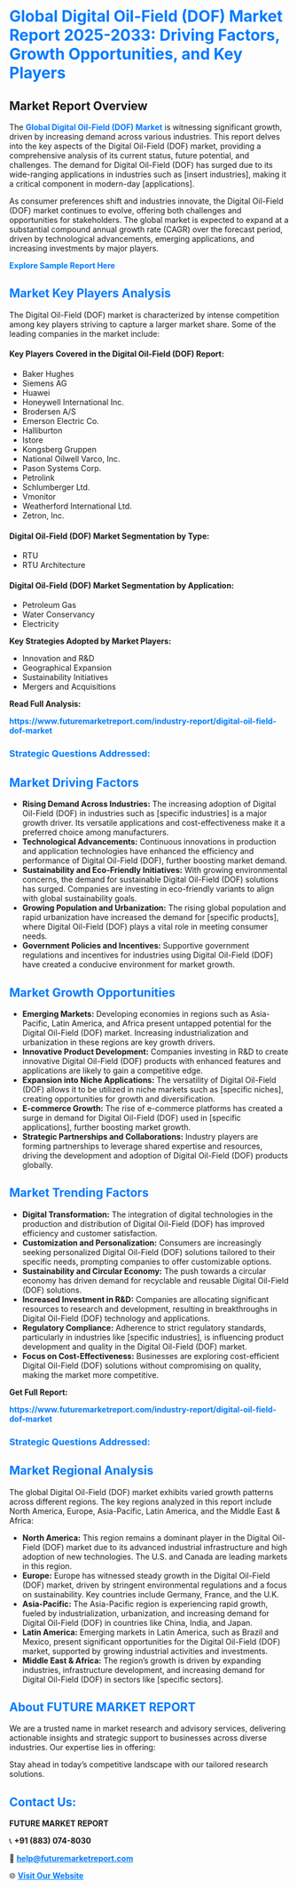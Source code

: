 <h1 style="color: #007BFF;">Global Digital Oil-Field (DOF) Market Report 2025-2033: Driving Factors, Growth Opportunities, and Key Players</h1>

<section id="overview">
<h2>Market Report Overview</h2>
<p>The <a href="https://www.futuremarketreport.com/industry-report/digital-oil-field-dof-market" style="color: #007BFF; text-decoration: none;"><strong>Global Digital Oil-Field (DOF) Market</strong></a> is witnessing significant growth, driven by increasing demand across various industries. This report delves into the key aspects of the Digital Oil-Field (DOF) market, providing a comprehensive analysis of its current status, future potential, and challenges. The demand for Digital Oil-Field (DOF) has surged due to its wide-ranging applications in industries such as [insert industries], making it a critical component in modern-day [applications].</p>
<p>As consumer preferences shift and industries innovate, the Digital Oil-Field (DOF) market continues to evolve, offering both challenges and opportunities for stakeholders. The global market is expected to expand at a substantial compound annual growth rate (CAGR) over the forecast period, driven by technological advancements, emerging applications, and increasing investments by major players.</p>
</section>

<section id="overview">
<p><a href="https://www.futuremarketreport.com/request-sample/reportId=87167" style="color: #007BFF; text-decoration: none;"><strong>Explore Sample Report Here</strong></a></p>
</section>

<section id="key-players">
<h2 style="color: #007BFF;">Market Key Players Analysis</h2>
<p>The Digital Oil-Field (DOF) market is characterized by intense competition among key players striving to capture a larger market share. Some of the leading companies in the market include:</p>
<h4>Key Players Covered in the Digital Oil-Field (DOF) Report:</h4>
<ul><li>Baker Hughes</li><li>Siemens AG</li><li>Huawei</li><li>Honeywell International Inc.</li><li>Brodersen A/S</li><li>Emerson Electric Co.</li><li>Halliburton</li><li>Istore</li><li>Kongsberg Gruppen</li><li>National Oilwell Varco, Inc.</li><li>Pason Systems Corp.</li><li>Petrolink</li><li>Schlumberger Ltd.</li><li>Vmonitor</li><li>Weatherford International Ltd.</li><li>Zetron, Inc.</li></ul>
<h4>Digital Oil-Field (DOF) Market Segmentation by Type:</h4>
<ul><li>RTU</li><li>RTU Architecture</li></ul>

<h4>Digital Oil-Field (DOF) Market Segmentation by Application:</h4>
<ul><li>Petroleum Gas</li><li>Water Conservancy</li><li>Electricity</li></ul>
<p><strong>Key Strategies Adopted by Market Players:</strong></p>
<ul>
<li>Innovation and R&D</li>
<li>Geographical Expansion</li>
<li>Sustainability Initiatives</li>
<li>Mergers and Acquisitions</li>
</ul>
</section>

<section>
<p><strong>Read Full Analysis: </strong></p><a href="https://www.futuremarketreport.com/industry-report/digital-oil-field-dof-market" style="color: #007BFF; text-decoration: none;"><strong>https://www.futuremarketreport.com/industry-report/digital-oil-field-dof-market</strong></a>
<h3 style="color: #007BFF;">Strategic Questions Addressed:</h3>
</section>

<section id="driving-factors">
<h2 style="color: #007BFF;">Market Driving Factors</h2>
<ul>
<li><strong>Rising Demand Across Industries:</strong> The increasing adoption of Digital Oil-Field (DOF) in industries such as [specific industries] is a major growth driver. Its versatile applications and cost-effectiveness make it a preferred choice among manufacturers.</li>
<li><strong>Technological Advancements:</strong> Continuous innovations in production and application technologies have enhanced the efficiency and performance of Digital Oil-Field (DOF), further boosting market demand.</li>
<li><strong>Sustainability and Eco-Friendly Initiatives:</strong> With growing environmental concerns, the demand for sustainable Digital Oil-Field (DOF) solutions has surged. Companies are investing in eco-friendly variants to align with global sustainability goals.</li>
<li><strong>Growing Population and Urbanization:</strong> The rising global population and rapid urbanization have increased the demand for [specific products], where Digital Oil-Field (DOF) plays a vital role in meeting consumer needs.</li>
<li><strong>Government Policies and Incentives:</strong> Supportive government regulations and incentives for industries using Digital Oil-Field (DOF) have created a conducive environment for market growth.</li>
</ul>
</section>

<section id="growth-opportunities">
<h2 style="color: #007BFF;">Market Growth Opportunities</h2>
<ul>
<li><strong>Emerging Markets:</strong> Developing economies in regions such as Asia-Pacific, Latin America, and Africa present untapped potential for the Digital Oil-Field (DOF) market. Increasing industrialization and urbanization in these regions are key growth drivers.</li>
<li><strong>Innovative Product Development:</strong> Companies investing in R&D to create innovative Digital Oil-Field (DOF) products with enhanced features and applications are likely to gain a competitive edge.</li>
<li><strong>Expansion into Niche Applications:</strong> The versatility of Digital Oil-Field (DOF) allows it to be utilized in niche markets such as [specific niches], creating opportunities for growth and diversification.</li>
<li><strong>E-commerce Growth:</strong> The rise of e-commerce platforms has created a surge in demand for Digital Oil-Field (DOF) used in [specific applications], further boosting market growth.</li>
<li><strong>Strategic Partnerships and Collaborations:</strong> Industry players are forming partnerships to leverage shared expertise and resources, driving the development and adoption of Digital Oil-Field (DOF) products globally.</li>
</ul>
</section>

<section id="trending-factors">
<h2 style="color: #007BFF;">Market Trending Factors</h2>
<ul>
<li><strong>Digital Transformation:</strong> The integration of digital technologies in the production and distribution of Digital Oil-Field (DOF) has improved efficiency and customer satisfaction.</li>
<li><strong>Customization and Personalization:</strong> Consumers are increasingly seeking personalized Digital Oil-Field (DOF) solutions tailored to their specific needs, prompting companies to offer customizable options.</li>
<li><strong>Sustainability and Circular Economy:</strong> The push towards a circular economy has driven demand for recyclable and reusable Digital Oil-Field (DOF) solutions.</li>
<li><strong>Increased Investment in R&D:</strong> Companies are allocating significant resources to research and development, resulting in breakthroughs in Digital Oil-Field (DOF) technology and applications.</li>
<li><strong>Regulatory Compliance:</strong> Adherence to strict regulatory standards, particularly in industries like [specific industries], is influencing product development and quality in the Digital Oil-Field (DOF) market.</li>
<li><strong>Focus on Cost-Effectiveness:</strong> Businesses are exploring cost-efficient Digital Oil-Field (DOF) solutions without compromising on quality, making the market more competitive.</li>
</ul>
</section>

<section>
<p><strong>Get Full Report: </strong></p><a href="https://www.futuremarketreport.com/industry-report/digital-oil-field-dof-market" style="color: #007BFF; text-decoration: none;"><strong>https://www.futuremarketreport.com/industry-report/digital-oil-field-dof-market</strong></a>
<h3 style="color: #007BFF;">Strategic Questions Addressed:</h3>
</section>


<section id="regional-analysis">
<h2 style="color: #007BFF;">Market Regional Analysis</h2>
<p>The global Digital Oil-Field (DOF) market exhibits varied growth patterns across different regions. The key regions analyzed in this report include North America, Europe, Asia-Pacific, Latin America, and the Middle East & Africa:</p>
<ul>
<li><strong>North America:</strong> This region remains a dominant player in the Digital Oil-Field (DOF) market due to its advanced industrial infrastructure and high adoption of new technologies. The U.S. and Canada are leading markets in this region.</li>
<li><strong>Europe:</strong> Europe has witnessed steady growth in the Digital Oil-Field (DOF) market, driven by stringent environmental regulations and a focus on sustainability. Key countries include Germany, France, and the U.K.</li>
<li><strong>Asia-Pacific:</strong> The Asia-Pacific region is experiencing rapid growth, fueled by industrialization, urbanization, and increasing demand for Digital Oil-Field (DOF) in countries like China, India, and Japan.</li>
<li><strong>Latin America:</strong> Emerging markets in Latin America, such as Brazil and Mexico, present significant opportunities for the Digital Oil-Field (DOF) market, supported by growing industrial activities and investments.</li>
<li><strong>Middle East & Africa:</strong> The region’s growth is driven by expanding industries, infrastructure development, and increasing demand for Digital Oil-Field (DOF) in sectors like [specific sectors].</li>
</ul>
</section>

<footer>
<h2 style="color: #007BFF;">About FUTURE MARKET REPORT</h2>
<p>We are a trusted name in market research and advisory services, delivering actionable insights and strategic support to businesses across diverse industries. Our expertise lies in offering:</p>

<p>Stay ahead in today’s competitive landscape with our tailored research solutions.</p>

<h2 style="color: #007BFF;">Contact Us:</h2>
<p><strong>FUTURE MARKET REPORT</strong></p>
<p>📞 <strong>+91 (883) 074-8030</strong></p>
<p>📧 <strong><a href="mailto:help@futuremarketreport.com" style="color: #007BFF;">help@futuremarketreport.com</a></strong></p>
<p>🌐 <strong><a href="https://www.futuremarketreport.com/" style="color: #007BFF;">Visit Our Website</a></strong></p>
</footer>
